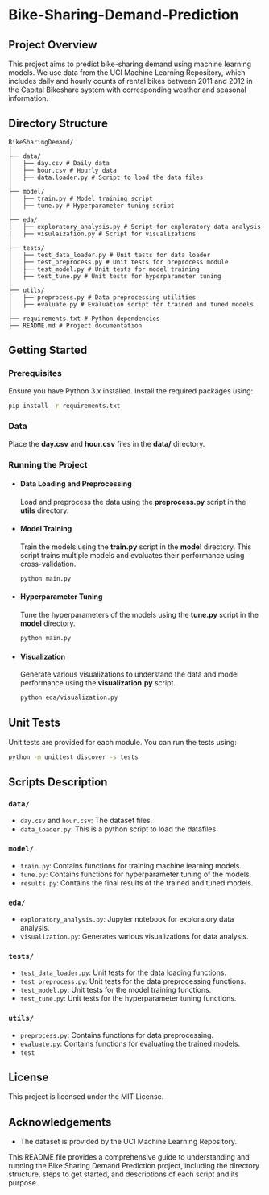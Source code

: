 # Bike-Sharing-Demand-Prediction

## Project Overview

This project aims to predict bike-sharing demand using machine learning models. We use data from the UCI Machine Learning Repository, which includes daily and hourly counts of rental bikes between 2011 and 2012 in the Capital Bikeshare system with corresponding weather and seasonal information.

## Directory Structure

```plaintext
BikeSharingDemand/
│
├── data/
│   ├── day.csv # Daily data
│   ├── hour.csv # Hourly data
│   ├── data.loader.py # Script to load the data files
│
├── model/
│   ├── train.py # Model training script
│   ├── tune.py # Hyperparameter tuning script
│
├── eda/
│   ├── exploratory_analysis.py # Script for exploratory data analysis
|   ├── visulaization.py # Script for visualizations
│
├── tests/
│   ├── test_data_loader.py # Unit tests for data loader
│   ├── test_preprocess.py # Unit tests for preprocess module
│   ├── test_model.py # Unit tests for model training
│   ├── test_tune.py # Unit tests for hyperparameter tuning
│
├── utils/
│   ├── preprocess.py # Data preprocessing utilities
│   ├── evaluate.py # Evaluation script for trained and tuned models.
│
├── requirements.txt # Python dependencies
├── README.md # Project documentation
```


## Getting Started

### Prerequisites

Ensure you have Python 3.x installed. Install the required packages using:

```sh
pip install -r requirements.txt
```
### Data

Place the __day.csv__ and __hour.csv__ files in the __data/__ directory.

### Running the Project

- #### Data Loading and Preprocessing

  Load and preprocess the data using the __preprocess.py__ script in the __utils__ directory.

- #### Model Training

  Train the models using the __train.py__ script in the __model__ directory. This script trains multiple models and evaluates their     performance using cross-validation.

  ```sh
  python main.py
  ```

- #### Hyperparameter Tuning
 
  Tune the hyperparameters of the models using the __tune.py__ script in the __model__ directory.

  ```sh
  python main.py
  ```

- #### Visualization

  Generate various visualizations to understand the data and model performance using the __visualization.py__ script.

  ```sh
  python eda/visualization.py
  ```

## Unit Tests

Unit tests are provided for each module. You can run the tests using:

```sh
python -m unittest discover -s tests
```

## Scripts Description

### `data/`

- `day.csv` and `hour.csv`: The dataset files.
- `data_loader.py`: This is a python script to load the datafiles 

### `model/`

- `train.py`: Contains functions for training machine learning models.
- `tune.py`: Contains functions for hyperparameter tuning of the models.
- `results.py`: Contains the final results of the trained and tuned models.

### `eda/`

- `exploratory_analysis.py`: Jupyter notebook for exploratory data analysis.
- `visualization.py`: Generates various visualizations for data analysis.

### `tests/`

- `test_data_loader.py`: Unit tests for the data loading functions.
- `test_preprocess.py`: Unit tests for the data preprocessing functions.
- `test_model.py`: Unit tests for the model training functions.
- `test_tune.py`: Unit tests for the hyperparameter tuning functions.

### `utils/`

- `preprocess.py`: Contains functions for data preprocessing.
- `evaluate.py`: Contains functions for evaluating the trained models.
- `test`


## License

This project is licensed under the MIT License.

## Acknowledgements

- The dataset is provided by the UCI Machine Learning Repository.

  
This README file provides a comprehensive guide to understanding and running the Bike Sharing Demand Prediction project, including the directory structure, steps to get started, and descriptions of each script and its purpose.


